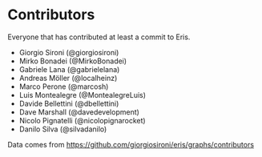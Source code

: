 # Contributors 

Everyone that has contributed at least a commit to Eris.

- Giorgio Sironi (@giorgiosironi)
- Mirko Bonadei (@MirkoBonadei)
- Gabriele Lana (@gabrielelana)
- Andreas Möller (@localheinz)
- Marco Perone (@marcosh)
- Luis Montealegre (@MontealegreLuis)
- Davide Bellettini (@dbellettini)
- Dave Marshall (@davedevelopment)
- Nicolo Pignatelli (@nicolopignarocket)
- Danilo Silva (@silvadanilo)

Data comes from https://github.com/giorgiosironi/eris/graphs/contributors

